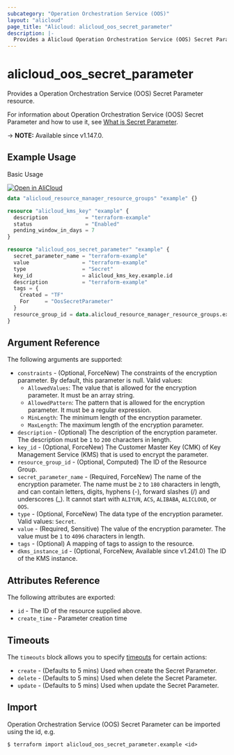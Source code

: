 ```yaml
---
subcategory: "Operation Orchestration Service (OOS)"
layout: "alicloud"
page_title: "Alicloud: alicloud_oos_secret_parameter"
description: |-
  Provides a Alicloud Operation Orchestration Service (OOS) Secret Parameter resource.
---
```


# alicloud_oos_secret_parameter

Provides a Operation Orchestration Service (OOS) Secret Parameter resource.



For information about Operation Orchestration Service (OOS) Secret Parameter and how to use it, see [What is Secret Parameter](https://www.alibabacloud.com/help/en/doc-detail/183418.html).

-> **NOTE:** Available since v1.147.0.

## Example Usage

Basic Usage

<div style="display: block;margin-bottom: 40px;"><div class="oics-button" style="float: right;position: absolute;margin-bottom: 10px;">
  <a href="https://api.aliyun.com/terraform?resource=alicloud_oos_secret_parameter&exampleId=8c543ccd-d749-f61b-98d8-0fa20346ebaebdb4d661&activeTab=example&spm=docs.r.oos_secret_parameter.0.8c543ccdd7&intl_lang=EN_US" target="_blank">
    <img alt="Open in AliCloud" src="https://img.alicdn.com/imgextra/i1/O1CN01hjjqXv1uYUlY56FyX_!!6000000006049-55-tps-254-36.svg" style="max-height: 44px; max-width: 100%;">
  </a>
</div></div>

```terraform
data "alicloud_resource_manager_resource_groups" "example" {}

resource "alicloud_kms_key" "example" {
  description            = "terraform-example"
  status                 = "Enabled"
  pending_window_in_days = 7
}

resource "alicloud_oos_secret_parameter" "example" {
  secret_parameter_name = "terraform-example"
  value                 = "terraform-example"
  type                  = "Secret"
  key_id                = alicloud_kms_key.example.id
  description           = "terraform-example"
  tags = {
    Created = "TF"
    For     = "OosSecretParameter"
  }
  resource_group_id = data.alicloud_resource_manager_resource_groups.example.groups.0.id
}
```

## Argument Reference

The following arguments are supported:

* `constraints` - (Optional, ForceNew) The constraints of the encryption parameter. By default, this parameter is null. Valid values:
  * `AllowedValues`: The value that is allowed for the encryption parameter. It must be an array string.
  * `AllowedPattern`: The pattern that is allowed for the encryption parameter. It must be a regular expression.
  * `MinLength`: The minimum length of the encryption parameter.
  * `MaxLength`: The maximum length of the encryption parameter.
* `description` - (Optional) The description of the encryption parameter. The description must be `1` to `200` characters in length.
* `key_id` - (Optional, ForceNew) The Customer Master Key (CMK) of Key Management Service (KMS) that is used to encrypt the parameter.
* `resource_group_id` - (Optional, Computed) The ID of the Resource Group.
* `secret_parameter_name` - (Required, ForceNew) The name of the encryption parameter.  The name must be `2` to `180` characters in length, and can contain letters, digits, hyphens (-), forward slashes (/) and underscores (_). It cannot start with `ALIYUN`, `ACS`, `ALIBABA`, `ALICLOUD`, or `OOS`.
* `type` - (Optional, ForceNew) The data type of the encryption parameter. Valid values: `Secret`.
* `value` - (Required, Sensitive) The value of the encryption parameter. The value must be `1` to `4096` characters in length.
* `tags` - (Optional) A mapping of tags to assign to the resource.
* `dkms_instance_id` - (Optional, ForceNew, Available since v1.241.0) The ID of the KMS instance.

## Attributes Reference

The following attributes are exported:
* `id` - The ID of the resource supplied above.
* `create_time` - Parameter creation time

## Timeouts

The `timeouts` block allows you to specify [timeouts](https://developer.hashicorp.com/terraform/language/resources/syntax#operation-timeouts) for certain actions:
* `create` - (Defaults to 5 mins) Used when create the Secret Parameter.
* `delete` - (Defaults to 5 mins) Used when delete the Secret Parameter.
* `update` - (Defaults to 5 mins) Used when update the Secret Parameter.

## Import

Operation Orchestration Service (OOS) Secret Parameter can be imported using the id, e.g.

```shell
$ terraform import alicloud_oos_secret_parameter.example <id>
```